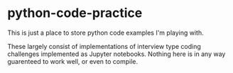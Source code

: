 # python-code-practice

This is just a place to store python code examples I'm playing with.

These largely consist of implementations of interview type
coding challenges implemented as Jupyter notebooks.
Nothing here is in any way guarenteed to work well, or even to compile.

